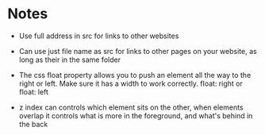 # Notes

- Use full address in src for links to other websites

- Can use just file name as src for links to other pages on your website, as long as their in the same folder

- The css float property allows you to push an element all the way to the right or left. Make sure it has a width to work correctly. float: right or float: left

- z index can controls which element sits on the other, when elements overlap it controls what is more in the foreground, and what's behind in the back